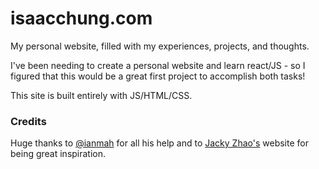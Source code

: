 # isaacchung.com

My personal website, filled with my experiences, projects, and thoughts.

I've been needing to create a personal website and learn react/JS - so I figured that this would be a great first project to accomplish both tasks!

This site is built entirely with JS/HTML/CSS.

### Credits

Huge thanks to [@ianmah](https://github.com/ianmah) for all his help and to [Jacky Zhao's](jzhao.xyz) website for being great inspiration.
